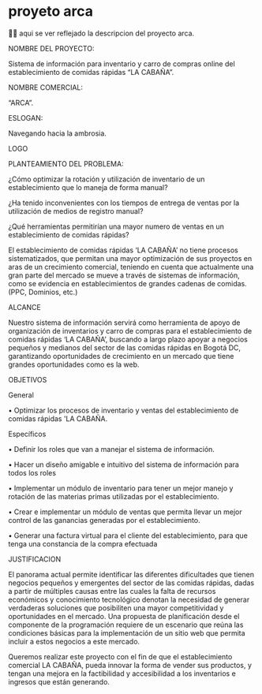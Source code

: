 # proyeto arca
👨‍💻 aqui se ver reflejado la descripcion del proyecto arca.

NOMBRE DEL PROYECTO: 

Sistema de información para inventario y carro de compras online del establecimiento de comidas rápidas “LA CABAÑA”. 

NOMBRE COMERCIAL: 

“ARCA”. 

ESLOGAN:








Navegando hacia la ambrosia. 

LOGO

PLANTEAMIENTO DEL PROBLEMA:

¿Cómo optimizar la rotación y utilización de inventario de un establecimiento que lo maneja de forma manual? 

¿Ha tenido inconvenientes con los tiempos de entrega de ventas por la utilización de medios de registro manual? 

¿Qué herramientas permitirían una mayor numero de ventas en un establecimiento de comidas rápidas? 

El establecimiento de comidas rápidas ‘LA CABAÑA’ no tiene procesos sistematizados, que permitan una mayor optimización de sus proyectos en aras de un crecimiento comercial, teniendo en cuenta que actualmente una gran parte del mercado se mueve a través de sistemas de información, como se evidencia en establecimientos de grandes cadenas de comidas. (PPC, Dominios, etc.) 

 
ALCANCE 

Nuestro sistema de información servirá como herramienta de apoyo de organización de inventarios y carro de compras para el establecimiento de comidas rápidas ‘LA CABAÑA’, buscando a largo plazo apoyar a negocios pequeños y medianos del sector de las comidas rápidas en Bogotá DC, garantizando oportunidades de crecimiento en un mercado que tiene grandes oportunidades como es la web. 

OBJETIVOS 

General 

•  Optimizar los procesos de inventario y ventas del establecimiento de comidas rápidas 'LA CABAÑA.

Específicos

•  Definir los roles que van a manejar el sistema de información.

•  Hacer un diseño amigable e intuitivo del sistema de información para todos los roles

•  Implementar un módulo de inventario para tener un mejor manejo y rotación de las materias primas utilizadas por el establecimiento. 

•  Crear e implementar un módulo de ventas que permita llevar un mejor control de las ganancias generadas por el establecimiento. 

•  Generar una factura virtual para el cliente del establecimiento, para que tenga una constancia de la compra efectuada 

 
 
JUSTIFICACION 

El panorama actual permite identificar las diferentes dificultades que tienen negocios pequeños y emergentes del sector de las comidas rápidas, dadas a partir de múltiples causas entre las cuales la falta de recursos económicos y conocimiento tecnológico denotan la necesidad de generar verdaderas soluciones que posibiliten una mayor competitividad y oportunidades en el mercado. Una propuesta de planificación desde el componente de la programación requiere de un escenario que reúna las condiciones básicas para la implementación de un sitio web que permita incluir a estos negocios a este mercado. 

Queremos realizar este proyecto con el fin de que el establecimiento comercial LA CABAÑA, pueda innovar la forma de vender sus productos, y tengan una mejora en la factibilidad y accesibilidad a los inventarios e ingresos que están generando.
